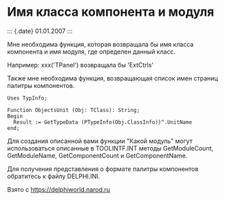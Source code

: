 Имя класса компонента и модуля
==============================

::: {.date}
01.01.2007
:::

Мне необходима функция, которая возвращала бы имя класса компонента и
имя модуля, где определен данный класс.

Например: xxx(\'TPanel\') возвращала бы \'ExtCtrls\'

Также мне необходима функция, возвращающая список имен страниц палитры
компонентов.

    Uses TypInfo;
     
    Function ObjectsUnit (Obj: TClass): String; 
    Begin
      Result := GetTypeData (PTypeInfo(Obj.ClassInfo))^.UnitName
    end;

Для создания описанной вами функции \"Какой модуль\" могут
использоваться описанные в TOOLINTF.INT методы GetModuleCount,
GetModuleName, GetComponentCount и GetComponentName.

Для получения представления о формате палитры компонентов обратитесь к
файлу DELPHI.INI.

Взято с <https://delphiworld.narod.ru>
